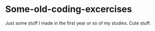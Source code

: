 # Some-old-coding-excercises

Just some stuff I made in the first year or so of my studies. Cute stuff.
